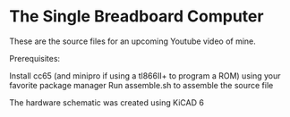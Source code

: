 # The Single Breadboard Computer

These are the source files for an upcoming Youtube video of mine. 

Prerequisites:

Install cc65 (and minipro if using a tl866II+ to program a ROM) using your favorite package manager
Run assemble.sh to assemble the source file 

The hardware schematic was created using KiCAD 6
